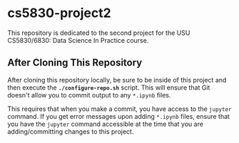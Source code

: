 # cs5830-project2
This repository is dedicated to the second project for the USU CS5830/6830: Data Science In Practice course.
## After Cloning This Repository
After cloning this repository locally, be sure to be inside of this project and then execute the **`./configure-repo.sh`** script. This will ensure that Git doesn't allow you to commit output to any `*.ipynb` files.

This requires that when you make a commit, you have access to the `jupyter` command. If you get error messages upon adding `*.ipynb` files, ensure that you have the `jupyter` command accessible at the time that you are adding/committing changes to this project.
